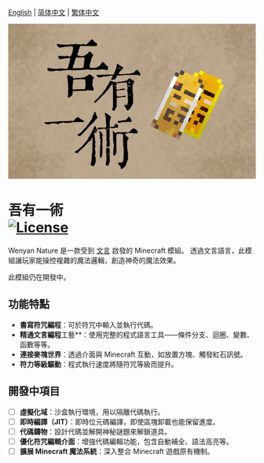 [English](../README.md) | [简体中文](README.zh_CHS.md) | [繁体中文](README.zh_CHT.md)<br>

<p><img src="mkdocs/docs/title.png" alt="Logo" width="720"></p>
<h1>吾有一術  <br>
	<a href="https://github.com/gyxx-xc/WenyanNature/blob/master/LICENSE"><img src="https://img.shields.io/github/license/gyxx-xc/WenyanNature?style=flat&color=900c3f" alt="License"></a>
</h1>

Wenyan Nature 是一款受到 [文言](https://github.com/wenyan-lang/wenyan) 啟發的 Minecraft 模組。
透過文言語言，此模組讓玩家能操控複雜的魔法邏輯，創造神奇的魔法效果。

此模組仍在開發中。

## 功能特點

* **書寫符咒編程**：可於符咒中輸入並執行代碼。
* **精通文言編程**工藝**：使用完整的程式語言工具——條件分支、迴圈、變數、函數等等。
* **連接麥塊世界**：透過介面與 Minecraft 互動，如放置方塊、觸發紅石訊號。
* **符力等級驅動**：程式執行速度將隨符咒等級而提升。

## 開發中項目

* [ ]  **虛擬化域**：沙盒執行環境，用以隔離代碼執行。
* [ ]  **即時編譯（JIT）**：即時位元碼編譯，即使區塊卸載也能保留進度。
* [ ]  **代碼鑄物**：設計代碼並解開神秘謎題來解鎖道具。
* [ ]  **優化符咒編輯介面**：增強代碼編輯功能，包含自動補全、語法高亮等。
* [ ]  **擴展 Minecraft 魔法系統**：深入整合 Minecraft 遊戲原有機制。

